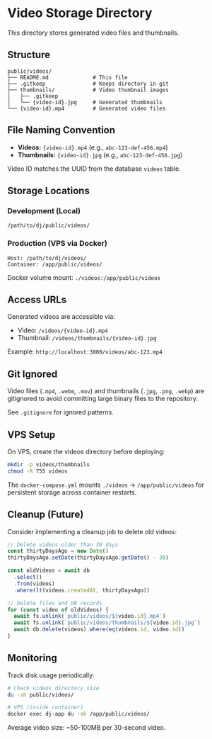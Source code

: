 # Video Storage Directory

This directory stores generated video files and thumbnails.

## Structure

```
public/videos/
├── README.md              # This file
├── .gitkeep               # Keeps directory in git
├── thumbnails/            # Video thumbnail images
│   ├── .gitkeep
│   └── {video-id}.jpg     # Generated thumbnails
└── {video-id}.mp4         # Generated video files
```

## File Naming Convention

- **Videos:** `{video-id}.mp4` (e.g., `abc-123-def-456.mp4`)
- **Thumbnails:** `{video-id}.jpg` (e.g., `abc-123-def-456.jpg`)

Video ID matches the UUID from the database `videos` table.

## Storage Locations

### Development (Local)
```
/path/to/dj/public/videos/
```

### Production (VPS via Docker)
```
Host: /path/to/dj/videos/
Container: /app/public/videos/
```

Docker volume mount: `./videos:/app/public/videos`

## Access URLs

Generated videos are accessible via:
- Video: `/videos/{video-id}.mp4`
- Thumbnail: `/videos/thumbnails/{video-id}.jpg`

Example: `http://localhost:3000/videos/abc-123.mp4`

## Git Ignored

Video files (`.mp4`, `.webm`, `.mov`) and thumbnails (`.jpg`, `.png`, `.webp`) are gitignored to avoid committing large binary files to the repository.

See `.gitignore` for ignored patterns.

## VPS Setup

On VPS, create the videos directory before deploying:

```bash
mkdir -p videos/thumbnails
chmod -R 755 videos
```

The `docker-compose.yml` mounts `./videos` → `/app/public/videos` for persistent storage across container restarts.

## Cleanup (Future)

Consider implementing a cleanup job to delete old videos:

```typescript
// Delete videos older than 30 days
const thirtyDaysAgo = new Date()
thirtyDaysAgo.setDate(thirtyDaysAgo.getDate() - 30)

const oldVideos = await db
  .select()
  .from(videos)
  .where(lt(videos.createdAt, thirtyDaysAgo))

// Delete files and DB records
for (const video of oldVideos) {
  await fs.unlink(`public/videos/${video.id}.mp4`)
  await fs.unlink(`public/videos/thumbnails/${video.id}.jpg`)
  await db.delete(videos).where(eq(videos.id, video.id))
}
```

## Monitoring

Track disk usage periodically:

```bash
# Check videos directory size
du -sh public/videos/

# VPS (inside container)
docker exec dj-app du -sh /app/public/videos/
```

Average video size: ~50-100MB per 30-second video.
